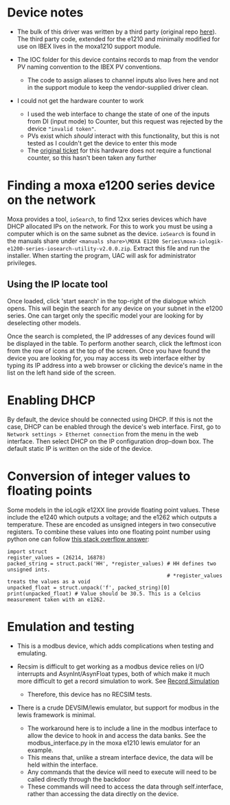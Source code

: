 # Device notes

* The bulk of this driver was written by a third party (original repo [here](https://gitlab.com/LBCS-ELI-BL/epics-ioc-moxa-e12xx_pub)). The third party code, extended for the e1210 and minimally modified for use on IBEX lives in the moxa1210 support module.

* The IOC folder for this device contains records to map from the vendor PV naming convention to the IBEX PV conventions.
    * The code to assign aliases to channel inputs also lives here and not in the support module to keep the vendor-supplied driver clean.

* I could not get the hardware counter to work
   * I used the web interface to change the state of one of the inputs from DI (input mode) to Counter, but this request was rejected by the device `"invalid token"`.
   * PVs exist which _should_ interact with this functionality, but this is not tested as I couldn't get the device to enter this mode
   * The [original ticket](https://github.com/ISISComputingGroup/IBEX/issues/3269) for this hardware does not require a functional counter, so this hasn't been taken any further

# Finding a moxa e1200 series device on the network

Moxa provides a tool, `ioSearch`, to find 12xx series devices which have DHCP allocated IPs on the network. For this to work you must be using a computer which is on the same subnet as the device. `ioSearch` is found in the manuals share under `<manuals share>\MOXA E1200 Series\moxa-iologik-e1200-series-iosearch-utility-v2.0.0.zip`. Extract this file and run the installer. When starting the program, UAC will ask for administrator privileges.

## Using the IP locate tool
Once loaded, click 'start search' in the top-right of the dialogue which opens. This will begin the search for any device on your subnet in the e1200 series. One can target only the specific model your are looking for by deselecting other models.

Once the search is completed, the IP addresses of any devices found will be displayed in the table. To perform another search, click the leftmost icon from the row of icons at the top of the screen. Once you have found the device you are looking for, you may access its web interface either by typing its IP address into a web browser or clicking the device's name in the list on the left hand side of the screen.

# Enabling DHCP
By default, the device should be connected using DHCP. If this is not the case, DHCP can be enabled through the device's web interface. First, go to `Network settings > Ethernet connection` from the menu in the web interface. Then select DHCP on the IP configuration drop-down box. The default static IP is written on the side of the device.

# Conversion of integer values to floating points

Some models in the ioLogik e12XX line provide floating point values. These include the e1240 which outputs a voltage; and the e1262 which outputs a temperature. These are encoded as unsigned integers in two consecutive registers. To combine these values into one floating point number using python one can follow [this stack overflow answer](https://stackoverflow.com/a/35603706):

```
import struct
register_values = (26214, 16878)
packed_string = struct.pack('HH', *register_values) # HH defines two unsigned ints.
                                                    # *register_values treats the values as a void
unpacked_float = struct.unpack('f', packed_string)[0]
print(unpacked_float) # Value should be 30.5. This is a Celcius measurement taken with an e1262.
```

# Emulation and testing

* This is a modbus device, which adds complications when testing and emulating.

* Recsim is difficult to get working as a modbus device relies on I/O interrupts and AsynInt/AsynFloat types, both of which make it much more difficult to get a record simulation to work. See [Record Simulation](https://github.com/ISISComputingGroup/ibex_developers_manual/wiki/Record-Simulation)
   * Therefore, this device has no RECSIM tests.

* There is a crude DEVSIM/lewis emulator, but support for modbus in the lewis framework is minimal.
   * The workaround here is to include a line in the modbus interface to allow the device to hook in and access the data banks. See the modbus_interface.py in the moxa e1210 lewis emulator for an example.
   * This means that, unlike a stream interface device, the data will be held within the interface.
   * Any commands that the device will need to execute will need to be called directly through the backdoor
   * These commands will need to access the data through self.interface, rather than accessing the data directly on the device.